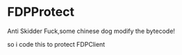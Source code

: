 # FDPProtect
Anti Skidder
Fuck,some chinese dog modify the bytecode!

so i code this to protect FDPClient


